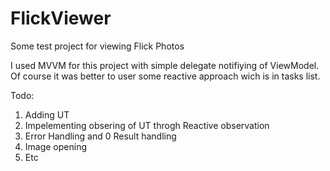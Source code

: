 # FlickViewer
Some test project for viewing Flick Photos

I used MVVM for this project with simple delegate notifiying of ViewModel.
Of course it was better to user some reactive approach wich is in tasks list.

Todo:

1. Adding UT
2. Impelementing obsering of UT throgh Reactive observation
3. Error Handling and 0 Result handling
4. Image opening
5. Etc

